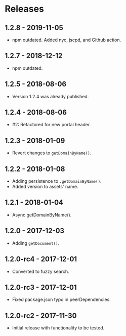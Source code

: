 # Releases

## 1.2.8 - 2019-11-05

- npm outdated. Added nyc, jscpd, and Github action.

## 1.2.7 - 2018-12-12

- npm outdated.

## 1.2.5 - 2018-08-06

- Version 1.2.4 was already published.

## 1.2.4 - 2018-08-06

- #2: Refactored for new portal header.

## 1.2.3 - 2018-01-09

- Revert changes to `getDomainByName()`.

## 1.2.2 - 2018-01-08

- Adding persistence to `.getDomainByName()`.
- Added version to assets' name.

## 1.2.1 - 2018-01-04

- Async getDomainByName().

## 1.2.0 - 2017-12-03

- Adding `getDocument()`.

## 1.2.0-rc4 - 2017-12-01

- Converted to fuzzy search.

## 1.2.0-rc3 - 2017-12-01

- Fixed package.json typo in peerDependencies.

## 1.2.0-rc2 - 2017-11-30

- Initial release with functionality to be tested.
